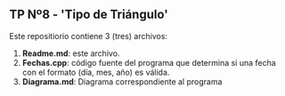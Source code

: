 ## TP Nº8 - 'Tipo de Triángulo'

Este repositiorio contiene 3 (tres) archivos:

1. **Readme.md**: este archivo.
2. **Fechas.cpp**: código fuente del programa que determina si una fecha con el formato (día, mes, año) es válida.
3. **Diagrama.md**: Diagrama correspondiente al programa
